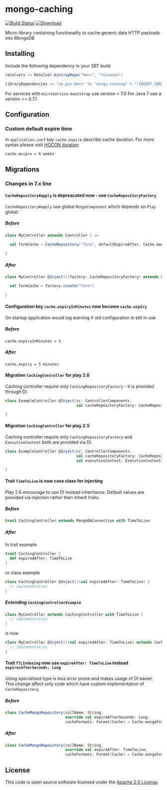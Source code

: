 # mongo-caching

[![Build Status](https://travis-ci.org/hmrc/mongo-caching.svg?branch=master)](https://travis-ci.org/hmrc/mongo-caching) [ ![Download](https://api.bintray.com/packages/hmrc/releases/mongo-caching/images/download.svg) ](https://bintray.com/hmrc/releases/mongo-caching/_latestVersion)

Micro-library containing functionality to cache generic data HTTP payloads into MongoDB

## Installing

Include the following dependency in your SBT build

``` scala
resolvers += Resolver.bintrayRepo("hmrc", "releases")

libraryDependencies += "uk.gov.hmrc" %% "mongo-caching" % "[INSERT_VERSION]"
```

For services with `microservice-bootstrap` use version < 7.0
For Java 7 use a version <= 0.7.1

## Configuration

### Custom default expire time
in `application.conf` key `cache.expire` describe cache duration. 
For more syntax please visit [HOCON duration](https://github.com/lightbend/config/blob/master/HOCON.md#duration-format)
```
cache.exipre = 6 weeks
```

## Migrations

### Changes in 7.x line

#### `CacheRepository#apply` is depreacated now - use `CacheRepositoryFactory` 
`CacheRepository#apply` use  global `MongoComponent` which depends on `Play` global. 

##### Before
```scala
class MyController extends Controller { =>

  val formCache = CacheRepository("form", defaultExpireAfter, Cache.mongoFormats) 
  
}
```

##### After
```scala
class MyController @Inject()(factory: CacheRepositoryFactory) extends Controller { =>

  val formCache = factory.create("form") 
  
}
```

#### Configuration key `cache.expiryInMinutes` now become `cache.expiry`

On startup application would log warning if old configuration is still in use

##### Before 

```hocon
cache.expiryInMinutes = 5
```

##### After

```hocon
cache.expiry = 5 minutes
```

#### Migration `CachingController` for play 2.6

Caching controller require only `CachingRepositoryFactory` - it is provided through DI.

```scala
class ExampleController @Inject(cc: ControllerComponents,
                                val cacheRepositoryFactory: CacheRepositoryFactory) extends AbstractController(cc) with CachingController {

}
```

#### Migration `CachingController` for play 2.5

Caching controller require only `CachingRepositoryFactory` and `ExecutionContext` both are provided via DI.

```scala
class ExampleController @Inject(cc: ControllerComponents,
                                val cacheRepositoryFactory: CacheRepositoryFactory,
                                val executionContext: ExecutionContext) extends Controller with CachingController {

}
```

#### Trait `TimeToLive` is now case class for injecting

Play 2.6 encourage to use DI instead inheritance. Default values are provided via injection rather then inherit traits.

##### Before

```scala
trait CachingController extends MongoDbConnection with TimeToLive 
```
##### After
In trait example 
```scala
trait CachingController {
  def expiredAfter: TimeToLive
}
```
or class example
```scala
class CachingController @Inject()(val expiredAfter: TimeToLive) {
  // Implementation 
}
```

##### Extending `CachingControllerExample`
```scala
class MyController extends CachingController with TimeToLive {
  // Implementation 
}
```

is now

```scala
class MyController @Inject()(val expiredAfter: TimeToLive) extends CachingController {
  // Implementation 
}
````

####

#### Trait `TTLIndexing` now use `expireAfter: TimeToLive` instead `expiresAfterSeconds: Long`

Using specialised type is less error prone and makes usage of DI easier. This change affect only code which
have custom implementation of `CacheRepository`. 

##### Before

```scala
class CacheMongoRepository(collName: String,
                           override val expireAfterSeconds: Long,
                           cacheFormats: Format[Cache] = Cache.mongoFormats)(implicit mongo: () => DB, ec: ExecutionContext)
```

##### After
```scala
class CacheMongoRepository(collName: String,
                           override val expireAfter: TimeToLive,
                           cacheFormats: Format[Cache] = Cache.mongoFormats)(implicit mongo: () => DB, ec: ExecutionContext)
```



## License ##
 
This code is open source software licensed under the [Apache 2.0 License]("http://www.apache.org/licenses/LICENSE-2.0.html").


